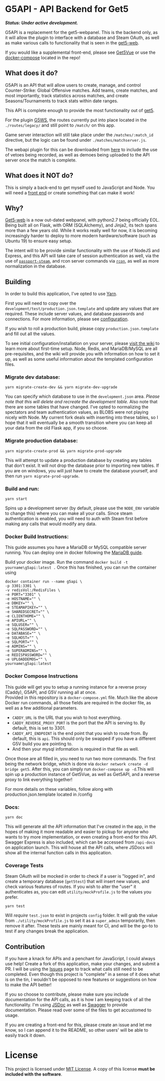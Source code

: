 # G5API - API Backend for Get5
_**Status: Under active development.**_

G5API is a replacement for the get5-webpanel. This is the backend only, as it will allow the plugin to interface with a database and Steam OAuth, as well as make various calls to functionality that is seen in the [get5-web](https://github.com/phlexplexico/get5-web).

If you would like a supplemental front-end, please see [Get5Vue](https://github.com/phlexplexico/g5v) or use the [docker-compose](https://github.com/PhlexPlexico/G5API/blob/master/docker-compose.yml) located in the repo!


## What does it do?
G5API is an API that will allow users to create, manage, and control Counter-Strike: Global Offensive matches. Add teams, create matches, and most importantly, track statistics across matches, and create Seasons/Tournaments to track stats within date ranges.  

This API is complete enough to provide the most functionality out of [get5](https://github.com/splewis/get5).

For the plugin [G5WS](https://github.com/PhlexPlexico/G5WS), the routes currently put into place located in the `./routes/legacy/` and still point to `/match/` on this app.

Game server interaction will still take place under the `/matches/:match_id` directive, but the logic can be found under `./matches/matchserver.js`.

The webapi plugin for this can be downloaded from [here](https://github.com/PhlexPlexico/G5WS) to include the use of vetoes being recorded, as well as demoes being uploaded to the API server once the match is complete.

## What does it NOT do?
This is simply a back-end to get myself used to JavaScript and Node. You will need a [front end](https://github.com/phlexplexico/g5v) or create something that can make it work! 

## Why?
[Get5-web](https://github.com/phlexplexico/get5-web) is a now out-dated webpanel, with python2.7 being officially EOL. Being built all on Flask, with ORM (SQLAlchemy), and Jinja2, its tech spans more than a few years old. While it works really well for now, it is becoming increasingly harder to deploy to more modern hardware/software (such as Ubuntu 19) to ensure easy setup.

The intent will to be provide similar functionality with the use of NodeJS and Express, and this API will take care of session authentication as well, via the use of [`passport-steam`](https://github.com/liamcurry/passport-steam), and rcon server commands via [`rcon`](https://github.com/pushrax/node-rcon), as well as more normalization in the database.

## Building
In order to build this application, I've opted to use [Yarn](https://yarnpkg.com/lang/en/).

First you will need to copy over the ```development/test/production.json.template``` and update any values that are required. These include server values, and database passwords and connections. For more information, please see [configuration](https://github.com/PhlexPlexico/G5API/wiki/Configuration).

If you wish to roll a production build, please copy ```production.json.template``` and fill out all the values.

To see initial configuration/installation on your server, please [visit the wiki](https://github.com/PhlexPlexico/G5API/wiki/) to learn more about first-time setup. Node, Redis, and MariaDB/MySQL are all pre-requisites, and the wiki will provide you with information on how to set it up, as well as some useful information about the templated configuration files.

### Migrate dev database: 
```yarn migrate-create-dev && yarn migrate-dev-upgrade```

You can specify which database to use in the `development.json` area. *Please note that this will delete and recreate the development table.* Also note that there are some tables that have changed. I've opted to normalizing the spectators and team authentication values, as BLOBS were not playing nicely with Node. My current fork deals with inserting into these tables, so I hope that it will eventually be a smooth transition where you can keep all your data from the old Flask app, if you so choose.

### Migrate production database:
```yarn migrate-create-prod && yarn migrate-prod-upgrade```

This will attempt to update a production database by creating any tables that don't exist. It will not drop the database prior to importing new tables. If you are on windows, you will just have to create the database yourself, and then run `yarn migrate-prod-upgrade`.

### Build and run: 
```yarn start``` 

Spins up a development server (by default, please use the `NODE_ENV` variable to change this) where you can make all your calls. Since steam authentication is enabled, you will need to auth with Steam first before making any calls that would modify any data.

### Docker Build Instructions:
This guide assumes you have a MariaDB or MySQL compatible server running. You can deploy one in docker following the [MariaDB guide](https://hub.docker.com/_/mariadb/).

Build your docker image.
Run the command ```docker build -t yourname\g5api:latest .```
Once this has finished, you can run the container using 
```
docker container run --name g5api \
-p 3301:3301 \
-v redisVol:/RedisFiles \
-e PORT="3301" \
-e HOSTNAME="" \
-e DBKEY="" \
-e STEAMAPIKEY="" \
-e SHAREDSECRET="" \
-e CLIENTHOME="" \
-e APIURL="" \
-e SQLUSER="" \
-e SQLPASSWORD="" \
-e DATABASE="" \
-e SQLHOST="" \
-e SQLPORT="" \
-e ADMINS="" \
-e SUPERADMINS="" \
-e REDISPASSWORD="" \
-e UPLOADDEMOS="" \
yourname\g5api:latest
```

### Docker Compose Instructions
This guide will get you to setup a running instance for a reverse proxy (Caddy), G5API, and G5V running all at once.  
Provided in this repository is a `docker-compose.yml` file. Much like the above Docker run commands, all those fields are required in the docker file, as well as a few additional parameters.  
- `CADDY_URL` is the URL that you wish to host everything.
- `CADDY_REVERSE_PROXY_PORT` is the port that the API is serving to. By default, this is set to 3301.
- `CADDY_API_ENDPOINT` is the end point that you wish to route from. By default, this is `api`. This should only be swapped if you have a different G5V build you are pointing to.
- And then your mysql information is required in that file as well. 

Once those are all filled in, you need to run two more commands. The first being the network bridge, which is done via `docker network create -d bridge get5`. After this, you can simply run `docker-compose up -d`.This will spin up a production instance of Get5Vue, as well as Get5API, and a reverse proxy to link everything together!

For more details on these variables, follow along with production.json.template located in /config
### Docs: 
```yarn doc```

This will generate all the API information that I've created in the app, in the hopes of making it more readable and easier to pickup for anyone who wants to try more implementation, or even creating a front-end for this API. Swagger Express is also included, which can be accessed from `/api-docs` on application launch. This will house all the API calls, where JSDocs will show all the internal function calls in this application.

### Coverage Tests
Steam OAuth will be mocked in order to check if a user is "logged in", and create a temporary database (`get5test`) that will insert new values, and check various features of routes. If you wish to alter the "user" it authenticates as, you can edit `utility/mockProfile.js` to the values you prefer.

```yarn test```

Will *require* `test.json` to exist in projects `config` folder. It will grab the value from `./utility/mockProfile.js` to set it as a `super_admin` temporarily, then remove it after. These tests are mainly meant for CI, and will be the go-to to test if any changes break the application.

## Contribution
If you have a knack for APIs and a penchant for JavaScript, I could always use help! Create a fork of this application, make your changes, and submit a PR. I will be using the [Issues](https://github.com/phlexplexico/G5API/issues) page to track what calls still need to be completed. Even though this project is "complete" in a sense of it does what is on the tin, I wouldn't be opposed to new features or suggestions on how to make the API better!

If you so choose to contribute, please make sure you include documentation for the API calls, as it is how I am keeping track of all the functionality. I'm using [JSDoc](https://devdocs.io/jsdoc/) as well as [Swagger](https://swagger.io) to provide documentation. Please read over some of the files to get accustomed to usage.

If you are creating a front-end for this, please create an issue and let me know, so I can append it to the README, so other users' will be able to easily track it down.

# License
This project is licensed under [MIT License](http://opensource.org/licenses/MIT). A copy of this license **must be included with the software**.
